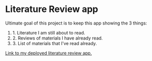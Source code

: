 # Literature Review app

Ultimate goal of this project is to keep this app showing the 3 things:
</br>

<ol>
  <li>1. Literature I am still about to read.</li>
  <li>2. Reviews of materials I have already read.</li>
  <li>3. List of materials that I've read already.</li>
</ol>

<a href="https://literature-review.netlify.app">Link to my deployed literature review app.</a>
